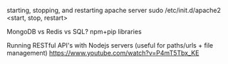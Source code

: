 starting, stopping, and restarting apache server
sudo /etc/init.d/apache2 <start, stop, restart>

MongoDB vs Redis vs SQL?
npm+pip libraries

Running RESTful API's with Nodejs servers (useful for paths/urls + file
management)
https://www.youtube.com/watch?v=P4mT5Tbx_KE
